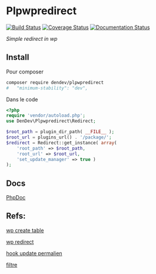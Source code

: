 # Plpwpredirect

[![Build Status](https://travis-ci.org/dendevs/plpredirect.svg?branch=master)](https://travis-ci.org/dendevs/plpredirect)
[![Coverage Status](https://coveralls.io/repos/dendevs/plpredirect/badge.svg?branch=master&service=github)](https://coveralls.io/github/dendevs/plpredirect?branch=master)
[![Documentation Status](https://readthedocs.org/projects/plpredirect/badge/?version=latest)](http://plpredirect.readthedocs.org/en/latest/?badge=latest)


*Simple redirect in wp*

## Install

Pour composer

```bash
composer require dendev/plpwpredirect
#   "minimum-stability": "dev",
```

Dans le code

```php
<?php
require 'vendor/autoload.php';
use DenDev\Plpwpredirect\Redirect;

$root_path = plugin_dir_path( __FILE__ );
$root_url = plugins_url() . '/package/';
$redirect = Redirect::get_instance( array(
	'root_path' => $root_path,
	'root_url' => $root_url,
	'set_update_manager' => true ) 
);
```

## Docs

[PhpDoc](http://dendevs.github.io/plpredirect/docs/namespaces/default.html "php doc")

## Refs:

[wp create table](https://codex.wordpress.org/Creating_Tables_with_Plugins)

[wp redirect](https://codex.wordpress.org/Function_Reference/wp_redirect)

[hook update permalien](https://codex.wordpress.org/Plugin_API/Filter_Reference/wp_insert_post_data)

[filtre](http://wordpress.stackexchange.com/questions/128825/hook-for-post-permalink-update )
